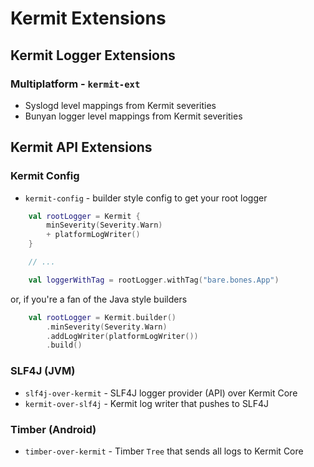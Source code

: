 # Kermit Extensions

## Kermit Logger Extensions 

### Multiplatform - `kermit-ext`

* Syslogd level mappings from Kermit severities
* Bunyan logger level mappings from Kermit severities

## Kermit API Extensions

### Kermit Config
* `kermit-config` - builder style config to get your root logger

```kotlin
    val rootLogger = Kermit {
        minSeverity(Severity.Warn)
        + platformLogWriter()
    }

    // ...

    val loggerWithTag = rootLogger.withTag("bare.bones.App")
```
or, if you're a fan of the Java style builders
```kotlin
    val rootLogger = Kermit.builder()
        .minSeverity(Severity.Warn)
        .addLogWriter(platformLogWriter())
        .build()
```
### SLF4J (JVM)
* `slf4j-over-kermit` - SLF4J logger provider (API) over Kermit Core
* `kermit-over-slf4j` - Kermit log writer that pushes to SLF4J

### Timber (Android)
* `timber-over-kermit` - Timber `Tree` that sends all logs to Kermit Core

